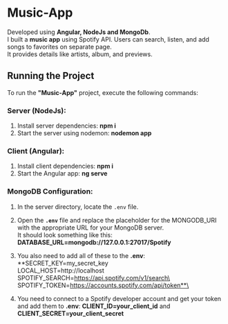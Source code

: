 # Music-App

Developed using **Angular, NodeJs and MongoDb**.\
I built a **music app** using Spotify API. Users can search, listen, and add songs to favorites on separate page.\
It provides details like artists, album, and previews.

## Running the Project

To run the **"Music-App"** project, execute the following commands:

### Server (NodeJs):

1. Install server dependencies: **npm i**
2. Start the server using nodemon: **nodemon app**

### Client (Angular):

1. Install client dependencies: **npm i**
2. Start the Angular app: **ng serve**

### MongoDB Configuration:

1. In the server directory, locate the `.env` file.

2. Open the **`.env`** file and replace the placeholder for the MONGODB_URI with the appropriate URL for your MongoDB server.\
It should look something like this: **DATABASE_URL=mongodb://127.0.0.1:27017/Spotify**

3. You also need to add all of these to the **.env**:\
**SECRET_KEY=my_secret_key\
LOCAL_HOST=http://localhost\
SPOTIFY_SEARCH=https://api.spotify.com/v1/search\
SPOTIFY_TOKEN=https://accounts.spotify.com/api/token**\

4. You need to connect to a Spotify developer account and get your token and add them to **.env**:
**CLIENT_ID=your_client_id**
and
**CLIENT_SECRET=your_client_secret**




